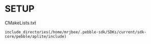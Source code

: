 # SETUP
CMakeLists.txt
```
include_directories(/home/mrjbee/.pebble-sdk/SDKs/current/sdk-core/pebble/aplite/include)
```
